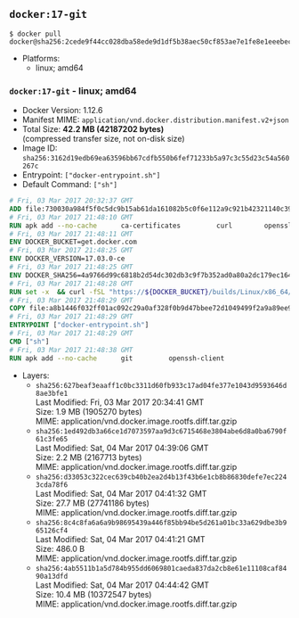 ## `docker:17-git`

```console
$ docker pull docker@sha256:2cede9f44cc028dba58ede9d1df5b38aec50cf853ae7e1fe8e1eeebec0bc8eb5
```

-	Platforms:
	-	linux; amd64

### `docker:17-git` - linux; amd64

-	Docker Version: 1.12.6
-	Manifest MIME: `application/vnd.docker.distribution.manifest.v2+json`
-	Total Size: **42.2 MB (42187202 bytes)**  
	(compressed transfer size, not on-disk size)
-	Image ID: `sha256:3162d19edb69ea63596bb67cdfb550b6fef71233b5a97c3c55d23c54a560267c`
-	Entrypoint: `["docker-entrypoint.sh"]`
-	Default Command: `["sh"]`

```dockerfile
# Fri, 03 Mar 2017 20:32:37 GMT
ADD file:730030a984f5f0c5dc9b15ab61da161082b5c0f6e112a9c921b42321140c3927 in / 
# Fri, 03 Mar 2017 21:48:10 GMT
RUN apk add --no-cache 		ca-certificates 		curl 		openssl
# Fri, 03 Mar 2017 21:48:11 GMT
ENV DOCKER_BUCKET=get.docker.com
# Fri, 03 Mar 2017 21:48:25 GMT
ENV DOCKER_VERSION=17.03.0-ce
# Fri, 03 Mar 2017 21:48:25 GMT
ENV DOCKER_SHA256=4a9766d99c6818b2d54dc302db3c9f7b352ad0a80a2dc179ec164a3ba29c2d3e
# Fri, 03 Mar 2017 21:48:28 GMT
RUN set -x 	&& curl -fSL "https://${DOCKER_BUCKET}/builds/Linux/x86_64/docker-${DOCKER_VERSION}.tgz" -o docker.tgz 	&& echo "${DOCKER_SHA256} *docker.tgz" | sha256sum -c - 	&& tar -xzvf docker.tgz 	&& mv docker/* /usr/local/bin/ 	&& rmdir docker 	&& rm docker.tgz 	&& docker -v
# Fri, 03 Mar 2017 21:48:29 GMT
COPY file:a8b1446f032ff01ac092c29a0af328f0b9d47bbee72d1049499f2a9a89ee988a in /usr/local/bin/ 
# Fri, 03 Mar 2017 21:48:29 GMT
ENTRYPOINT ["docker-entrypoint.sh"]
# Fri, 03 Mar 2017 21:48:29 GMT
CMD ["sh"]
# Fri, 03 Mar 2017 21:48:38 GMT
RUN apk add --no-cache 		git 		openssh-client
```

-	Layers:
	-	`sha256:627beaf3eaaff1c0bc3311d60fb933c17ad04fe377e1043d9593646d8ae3bfe1`  
		Last Modified: Fri, 03 Mar 2017 20:34:41 GMT  
		Size: 1.9 MB (1905270 bytes)  
		MIME: application/vnd.docker.image.rootfs.diff.tar.gzip
	-	`sha256:1ed492db3a66ce1d7073597aa9d3c6715468e3804abe6d8a0ba6790f61c3fe65`  
		Last Modified: Sat, 04 Mar 2017 04:39:06 GMT  
		Size: 2.2 MB (2167713 bytes)  
		MIME: application/vnd.docker.image.rootfs.diff.tar.gzip
	-	`sha256:d33053c322cec639cb40b2ea2d4b13f43b6e1cb8b86830defe7ec2243cda78f6`  
		Last Modified: Sat, 04 Mar 2017 04:41:32 GMT  
		Size: 27.7 MB (27741186 bytes)  
		MIME: application/vnd.docker.image.rootfs.diff.tar.gzip
	-	`sha256:8c4c8fa6a6a9b98695439a446f85bb94be5d261a01bc33a629dbe3b965126cf4`  
		Last Modified: Sat, 04 Mar 2017 04:41:21 GMT  
		Size: 486.0 B  
		MIME: application/vnd.docker.image.rootfs.diff.tar.gzip
	-	`sha256:4ab5511b1a5d784b955dd6069801caeda837da2cb8e61e11108caf8490a13dfd`  
		Last Modified: Sat, 04 Mar 2017 04:44:42 GMT  
		Size: 10.4 MB (10372547 bytes)  
		MIME: application/vnd.docker.image.rootfs.diff.tar.gzip
